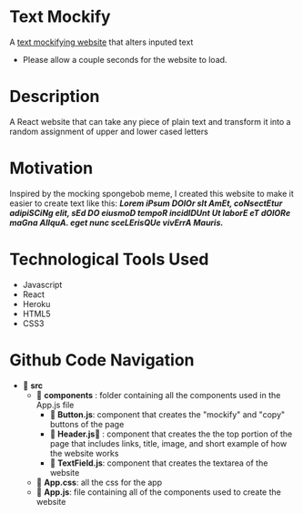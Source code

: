 # Text Mockify

A [text mockifying website](https://carlos-castillo-portfolio.herokuapp.com/) that alters inputed text
- Please allow a couple seconds for the website to load.

# Description

A React website that can take any piece of plain text and transform it into a random assignment of upper and lower cased letters 

# Motivation

Inspired by the mocking spongebob meme, I created this website to make it easier to create text like this: ***Lorem iPsum DOlOr sIt AmEt, coNsectEtur adipiSCiNg elit, sEd DO eiusmoD tempoR incidIDUnt Ut laborE eT dOlORe maGna AlIquA. eget nunc sceLErisQUe vivErrA Mauris.***

# Technological Tools Used

- Javascript
- React
- Heroku
- HTML5
- CSS3

# Github Code Navigation

- :file_folder: **src**
    - :file_folder: **components** : folder containing all the components used in the App.js file
        - :page_facing_up: **Button.js**: component that creates the "mockify" and "copy" buttons of the page
        - :page_facing_up: **Header.js**:page_facing_up: : component that creates the the top portion of the page that includes links, title, image, and short example of how the website works 
        - :page_facing_up: **TextField.js**: component that creates the textarea of the website
    - :page_facing_up: **App.css**: all the css for the app
    - :page_facing_up: **App.js**: file containing all of the components used to create the website
